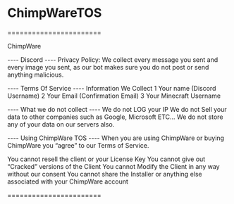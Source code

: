 # ChimpWareTOS
=======================

ChimpWare

---- Discord ----
Privacy Policy:
We collect every message you sent and every image you sent, as our bot makes sure you do not post or send anything malicious.

---- Terms Of Service ----
Information We Collect
1 Your name (Discord Username)
2 Your Email (Confirmation Email)
3 Your Minecraft Username

---- What we do not collect ----
 We do not LOG your IP 
We do not Sell your data to other companies such as Google, Microsoft ETC... 
We do not store any of your data on our servers also.

---- Using ChimpWare TOS ----
When you are using ChimpWare or buying ChimpWare you “agree” to our Terms of Service.

You cannot resell the client or your License Key
You cannot give out “Cracked” versions of the Client
You cannot Modify the Client in any way without our consent 
You cannot share the Installer or anything else associated with your ChimpWare account

=======================
